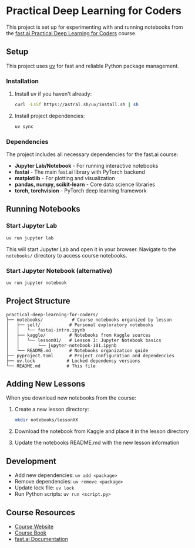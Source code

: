 # Practical Deep Learning for Coders

This project is set up for experimenting with and running notebooks from the [fast.ai Practical Deep Learning for Coders](https://course.fast.ai/) course.

## Setup

This project uses [uv](https://github.com/astral-sh/uv) for fast and reliable Python package management.

### Installation

1. Install uv if you haven't already:
   ```bash
   curl -LsSf https://astral.sh/uv/install.sh | sh
   ```

2. Install project dependencies:
   ```bash
   uv sync
   ```

### Dependencies

The project includes all necessary dependencies for the fast.ai course:
- **Jupyter Lab/Notebook** - For running interactive notebooks
- **fastai** - The main fast.ai library with PyTorch backend
- **matplotlib** - For plotting and visualization
- **pandas, numpy, scikit-learn** - Core data science libraries
- **torch, torchvision** - PyTorch deep learning framework

## Running Notebooks

### Start Jupyter Lab
```bash
uv run jupyter lab
```

This will start Jupyter Lab and open it in your browser. Navigate to the `notebooks/` directory to access course notebooks.

### Start Jupyter Notebook (alternative)
```bash
uv run jupyter notebook
```

## Project Structure

```
practical-deep-learning-for-coders/
├── notebooks/           # Course notebooks organized by lesson
│   ├── self/           # Personal exploratory notebooks
│   │   └── fastai-intro.ipynb
│   ├── kaggle/         # Notebooks from Kaggle sources
│   │   └── lesson01/   # Lesson 1: Jupyter Notebook basics
│   │       └── jupyter-notebook-101.ipynb
│   └── README.md       # Notebooks organization guide
├── pyproject.toml      # Project configuration and dependencies
├── uv.lock            # Locked dependency versions
└── README.md          # This file
```

## Adding New Lessons

When you download new notebooks from the course:

1. Create a new lesson directory:
   ```bash
   mkdir notebooks/lessonXX
   ```

2. Download the notebook from Kaggle and place it in the lesson directory

3. Update the notebooks README.md with the new lesson information

## Development

- Add new dependencies: `uv add <package>`
- Remove dependencies: `uv remove <package>`
- Update lock file: `uv lock`
- Run Python scripts: `uv run <script.py>`

## Course Resources

- [Course Website](https://course.fast.ai/)
- [Course Book](https://github.com/fastai/fastbook)
- [fast.ai Documentation](https://docs.fast.ai/)
